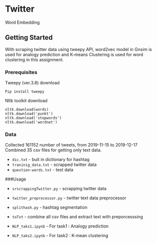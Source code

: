 # Twitter
Word Embedding

## Getting Started
With scraping twitter data using tweepy API, word2vec model in Gnsim is used for analogy prediction and K-means Clustering is used for word clustering in this assignment.  


### Prerequisites

Tweepy (ver.3.8) download 

```
Pip install tweepy
```

Nltk toolkit download 

```
nltk.download(words)
nltk.download('punkt')
nltk.download('stopwords')
nltk.download('wordnet')
```

### Data

Collected 161152 number of tweets, from 2019-11-15 to 2019-12-17
Combined 35 csv files for getting only text data.

* `dic.txt` - buit in dictionary for hashtag
* `traninig_data.txt` - scrapped twitter data
* `question-words.txt` - test data



###Usage


* `srscrappingTwitter.py` - scrapping twitter data
* `twitter_preprocessor.py` - twitter text data preprocessor
* `splithash.py` - hashtag segmentation
* `toTxt` - combine all csv files and extract text with preporcesssing 

* `NLP_taks1.ipynb` - For task1 : Analogy prediction
* `NLP_taks2.ipynb` - For task2 : K-mean clustering 

